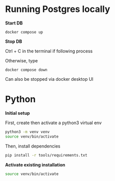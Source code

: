 # Running Postgres locally

**Start DB**

`docker compose up`

**Stop DB**

Ctrl + C in the terminal if following process

Otherwise, type

`docker compose down`

Can also be stopped via docker desktop UI

# Python

**Initial setup**

First, create then activate a python3 virtual env

```sh
python3 -m venv venv
source venv/bin/activate
```

Then, install dependencies

```sh
pip install -r tools/requirements.txt
```

**Activate existing installation**

```sh
source venv/bin/activate
```
